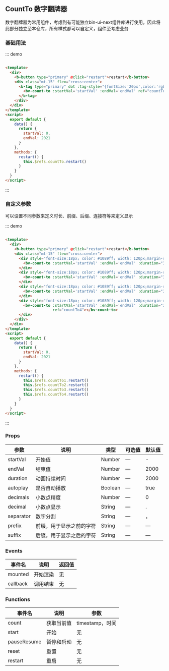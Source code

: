## CountTo 数字翻牌器

数字翻牌器为常用组件，考虑到有可能独立bin-ui-next组件库进行使用，因此将此部分独立至本仓库，所有样式都可以自定义，组件至考虑业务

### 基础用法

::: demo

```html

<template>
  <div>
    <b-button type="primary" @click="restart">restart</b-button>
    <div class="mt-15" flex="cross:center">
      <b-tag type="primary" dot :tag-style="{fontSize:'20px',color:'rgba(255,255,255,.65)'}">
        <bv-count-to :startVal='startVal' :endVal='endVal' ref="countTo"></bv-count-to>
      </b-tag>
    </div>
  </div>
</template>
<script>
  export default {
    data() {
      return {
        startVal: 0,
        endVal: 2021
      }
    },
    methods: {
      restart() {
        this.$refs.countTo.restart()
      }
    }
  }
</script>
```

:::

### 自定义参数

可以设置不同参数来定义时长、前缀、后缀、连接符等来定义显示

::: demo

```html

<template>
  <div>
    <b-button type="primary" @click="restart">restart</b-button>
    <div class="mt-15" flex="cross:center">
      <div style="font-size:18px; color: #1089ff; width: 120px;margin-right:16px;">
        <bv-count-to :startVal='startVal' :endVal='endVal' :duration="3000" ref="countTo1"></bv-count-to>
      </div>
      <div style="font-size:18px; color: #1089ff; width: 120px;margin-right:16px;">
        <bv-count-to :startVal='startVal' :endVal='endVal' :duration="3000" :decimals="2" ref="countTo2"></bv-count-to>
      </div>
      <div style="font-size:18px; color: #1089ff; width: 120px;margin-right:16px;">
        <bv-count-to :startVal='startVal' :endVal='endVal' :duration="3000" separator="" ref="countTo3"></bv-count-to>
      </div>
      <div style="font-size:18px; color: #1089ff; width: 120px;margin-right:16px;">
        <bv-count-to :startVal='startVal' :endVal='endVal' :duration="3000" prefix="$" suffix="美金"
                     ref="countTo4"></bv-count-to>
      </div>
    </div>
  </div>
</template>
<script>
  export default {
    data() {
      return {
        startVal: 0,
        endVal: 2021
      }
    },
    methods: {
      restart() {
        this.$refs.countTo1.restart()
        this.$refs.countTo2.restart()
        this.$refs.countTo3.restart()
        this.$refs.countTo4.restart()
      }
    }
  }
</script>
```

:::

### Props

| 参数      | 说明    | 类型      | 可选值       | 默认值   |
|---------- |-------- |---------- |-------------  |-------- |
| startVal   | 开始值   | Number  |    —       |    -   |
| endVal     | 结束值   | Number  |    —       |    2000    |
| duration   | 动画持续时间   | Number  |   —   |    2000      |
| autoplay     | 是否自动播放   | Boolean  |   —     |    true    |
| decimals     | 小数点精度   | Number  |   —    |    0    |
| decimal     | 小数点显示   | String  |   —    |    .    |
| separator     | 数字分割   | String  |   —    |    ，    |
| prefix     | 前缀，用于显示之前的字符   | String  |   —    |    —   |
| suffix     | 后缀，用于显示之后的字符   | String  |   —    |    —   |

### Events

| 事件名      | 说明    | 返回值      |
|---------- |-------- |---------- |
| mounted     | 开始渲染   | 无  |
| callback  | 调用结束   | 无  |

### Functions

| 事件名      | 说明    | 参数      |
|---------- |-------- |---------- |
| count     | 获取当前值   | timestamp，时间  |
| start   | 开始   | 无  |
| pauseResume   | 暂停和启动   | 无  |
| reset   | 重置   | 无  |
| restart   | 重启   | 无  |
